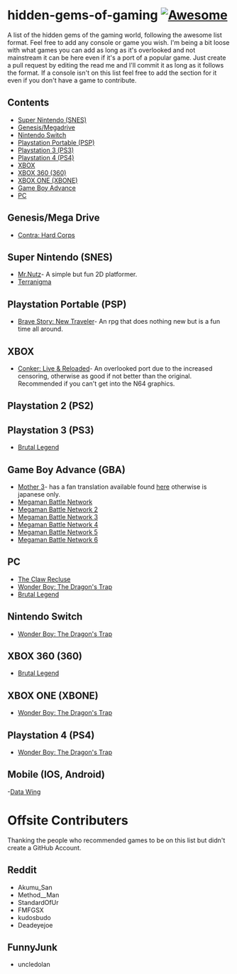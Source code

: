 # hidden-gems-of-gaming [![Awesome](https://cdn.rawgit.com/sindresorhus/awesome/d7305f38d29fed78fa85652e3a63e154dd8e8829/media/badge.svg)](https://github.com/sindresorhus/awesome)
A list of the hidden gems of the gaming world, following the awesome list format. Feel free to add any console or game you wish. I'm being a bit loose with what games you can add as long as it's overlooked and not mainstream it can be here even if it's a port of a popular game. Just create a pull request by editing the read me and I'll commit it as long as it follows the format. If a console isn't on this list feel free to add the section for it even if you don't have a game to contribute.

## Contents
- [Super Nintendo (SNES)](#super-nintendo-snes)
- [Genesis/Megadrive](#genesis/megadrive)
- [Nintendo Switch](#nintendo-switch)
- [Playstation Portable (PSP)](#playstation-portable-psp)
- [Playstation 3 (PS3)](#playstation-3-ps3)
- [Playstation 4 (PS4)](#playstation-4-ps4)
- [XBOX](#xbox)
- [XBOX 360 (360)](#xbox-360-360)
- [XBOX ONE (XBONE)](#xbox-one)
- [Game Boy Advance](#game-boy-advance)
- [PC](#pc)


## Genesis/Mega Drive
- [Contra: Hard Corps](https://en.wikipedia.org/wiki/Contra:_Hard_Corps)
## Super Nintendo (SNES)
- [Mr.Nutz](https://en.wikipedia.org/wiki/Mr._Nutz)- A simple but fun 2D platformer.
- [Terranigma](https://en.wikipedia.org/wiki/Terranigma)

## Playstation Portable (PSP)
- [Brave Story: New Traveler](https://en.wikipedia.org/wiki/Brave_Story:_New_Traveler)- An rpg that does nothing new but is a fun time all around.

## XBOX
- [Conker: Live & Reloaded](https://en.wikipedia.org/wiki/Conker:_Live_%26_Reloaded)- An overlooked port due to the increased censoring, otherwise as good if not better than the original. Recommended if you can't get into the N64 graphics.
## Playstation 2 (PS2)

## Playstation 3 (PS3)
- [Brutal Legend](https://en.wikipedia.org/wiki/Br%C3%BCtal_Legend)


## Game Boy Advance (GBA)
- [Mother 3](https://en.wikipedia.org/wiki/Mother_3)- has a fan translation available found [here](http://mother3.fobby.net/) otherwise is japanese only.
- [Megaman Battle Network](https://en.wikipedia.org/wiki/Mega_Man_Battle_Network_(video_game))
- [Megaman Battle Network 2](https://en.wikipedia.org/wiki/Mega_Man_Battle_Network_2)
- [Megaman Battle Network 3](https://en.wikipedia.org/wiki/Mega_Man_Battle_Network_3)
- [Megaman Battle Network 4](https://en.wikipedia.org/wiki/Mega_Man_Battle_Network_4)
- [Megaman Battle Network 5](https://en.wikipedia.org/wiki/Mega_Man_Battle_Network_5)
- [Megaman Battle Network 6](https://en.wikipedia.org/wiki/Mega_Man_Battle_Network_6)

## PC
- [The Claw Recluse](http://kapitanpazur.piasta.pl/en/)
- [Wonder Boy: The Dragon's Trap](http://www.thedragonstrap.com/)
- [Brutal Legend](https://en.wikipedia.org/wiki/Br%C3%BCtal_Legend)

## Nintendo Switch
- [Wonder Boy: The Dragon's Trap](http://www.thedragonstrap.com/)

## XBOX 360 (360)
- [Brutal Legend](https://en.wikipedia.org/wiki/Br%C3%BCtal_Legend)

## XBOX ONE (XBONE)
- [Wonder Boy: The Dragon's Trap](http://www.thedragonstrap.com/)


## Playstation 4 (PS4)
- [Wonder Boy: The Dragon's Trap](http://www.thedragonstrap.com/)

## Mobile (IOS, Android)
-[Data Wing](https://play.google.com/store/apps/details?id=com.DanVogt.DATAWING&hl=en)


# Offsite Contributers
Thanking the people who recommended games to be on this list but didn't create a GitHub Account.
## Reddit
- Akumu_San
- Method__Man
- StandardOfUr
- FMFGSX
- kudosbudo
- Deadeyejoe
## FunnyJunk
- uncledolan
